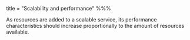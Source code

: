 title = "Scalability and performance"
%%%

As resources are added to a scalable service, its performance characteristics should increase proportionally to the amount of resources available.
